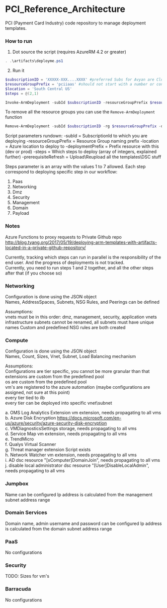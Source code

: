 # PCI_Reference_Architecture  
PCI (Payment Card Industry) code repository to manage deployment templates.

### How to run  
1. Dot source the script (requires AzureRM 4.2 or greater)
```powershell
. .\artifacts\deployme.ps1
```
2. Run it
```powershell
$subscriptionID = 'XXXXX-XXX....XXXX' #preferred Subs for Avyan are Cloudly Dev or AvyanMPN6k, as this template requires third party VM installations.
$resourceGroupPrefix = 'pciiaas' #should not start with a number or contain '-' in the prefix
$location = 'South Central US'
$steps = @(2,1)

Invoke-ArmDeployment -subId $subscriptionID -resourceGroupPrefix $resourceGroupPrefix -location $location -deploymentPrefix dev -steps $steps -prerequisiteRefresh
```
To remove all the resource groups you can use the `Remove-ArmDeployment` function
```powershell
Remove-ArmDeployment -subId $subscriptionID -rg $resourceGroupPrefix -dp <dev | prod>
```

Script parameters rundown:
-subId               = SubscriptionId to which you are deploying
-resourceGroupPrefix = Resource Group naming prefix
-location            = Azure location to deploy to
-deploymentPrefix    = Prefix resource with this (dev or prod)
-steps               = Which steps to deploy (array of integers, explained further)
-prerequisiteRefresh = Upload\Reupload all the templates\DSC stuff

Steps parameter is an array with the values 1 to 7 allowed. Each step correspond to deploying specific step in our workflow:

1. Paas
2. Networking
3. Dmz
4. Security
5. Management
6. Domain
7. Payload

### Notes  
Azure Functions to proxy requests to Private Github repo http://blog.tyang.org/2017/05/19/deploying-arm-templates-with-artifacts-located-in-a-private-github-repository/

Currently, tracking which steps can run in parallel is the responsibility of the end user. And the progress of deployments is not tracked.  
Currently, you need to run steps 1 and 2 together, and all the other steps after that (if you choose so)

### Networking  
Configuration is done using the JSON object  
Names, AddressSpaces, Subnets, NSG Rules, and Peerings can be defined

Assumptions:  
vnets must be in this order: dmz, management, security, application vnets
infrastructure subnets cannot be renamed, all subnets must have unique names
Custom and predefined NSG rules are both created

### Compute  
Configuration is done using the JSON object  
Names, Count, Sizes, Vnet, Subnet, Load Balancing mechanism

Assumptions:  
Configurations are tier specific, you cannot be more granular than that  
extensions are custom from the predefined pool  
os are custom from the predefined pool  
vm's are registered to the azure automation (maybe configurations are assigned, not sure at this point)  
every tier tied to ilb  
every tier can be deployed into specific vnet\subnet

a. OMS Log Analytics Extension    vm extension, needs propagating to all vms  
b. Azure Disk Encryption          https://docs.microsoft.com/en-us/azure/security/azure-security-disk-encryption  
c. VMDiagnosticsSettings          storage, needs propagating to all vms  
d. Service Map                    vm extension, needs propagating to all vms  
e. TrendMicro                     
f. Qualys Virtual Scanner         
g. Threat manager extension       Script exists  
h. Network Watcher                vm extension, needs propagating to all vms  
i. AD                             dsc resource "[xComputer]DomainJoin", needs propagating to all vms  
j. disable local administrator    dsc resource "[User]DisableLocalAdmin", needs propagating to all vms

### Jumpbox   
Name can be configured 
Ip address is calculated from the management subnet address range

### Domain Services  
Domain name, admin username and password can be configured 
Ip address is calculated from the domain subnet address range

### PaaS  
No configurations

### Security  
TODO: Sizes for vm's

### Barracuda  
No configurations
